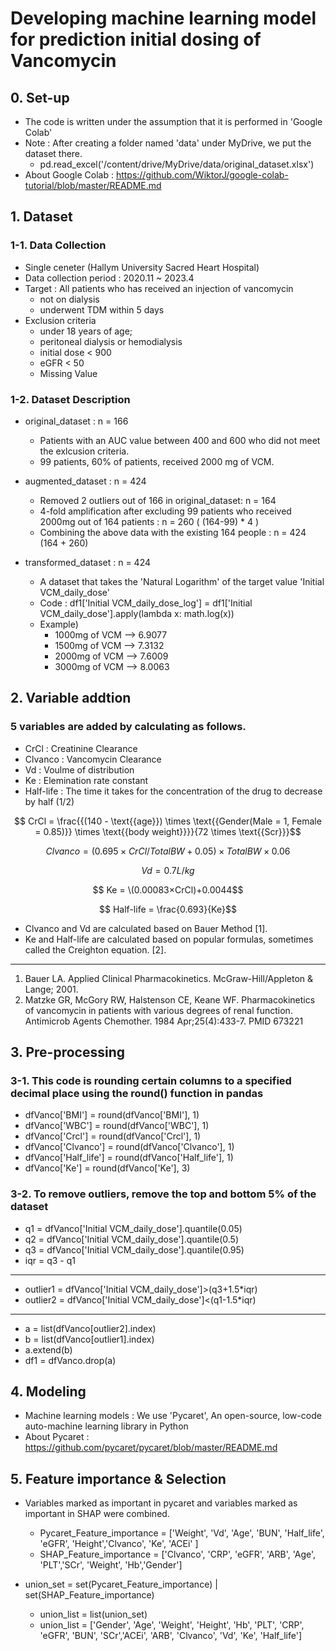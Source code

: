 # Developing machine learning model for prediction initial dosing of Vancomycin

## 0. Set-up
- The code is written under the assumption that it is performed in 'Google Colab'
- Note : After creating a folder named 'data' under MyDrive, we put the dataset there.
  - pd.read_excel('/content/drive/MyDrive/data/original_dataset.xlsx')
- About Google Colab : https://github.com/WiktorJ/google-colab-tutorial/blob/master/README.md

## 1. Dataset
### 1-1. Data Collection
- Single ceneter (Hallym University Sacred Heart Hospital)
- Data collection period : 2020.11 ~ 2023.4
- Target : All patients who has received an injection of vancomycin
  - not on dialysis
  - underwent TDM within 5 days
- Exclusion criteria
  - under 18 years of age;
  - peritoneal dialysis or hemodialysis
  - initial dose < 900
  - eGFR < 50
  - Missing Value

### 1-2. Dataset Description
- original_dataset : n = 166
  - Patients with an AUC value between 400 and 600 who did not meet the exlcusion criteria.
  - 99 patients, 60% of patients, received 2000 mg of VCM.
  
- augmented_dataset : n = 424
  - Removed 2 outliers out of 166 in original_dataset: n = 164
  - 4-fold amplification after excluding 99 patients who received 2000mg out of 164 patients : n = 260 ( (164-99) * 4 )
  - Combining the above data with the existing 164 people : n = 424 (164 + 260)
  
- transformed_dataset : n = 424
  - A dataset that takes the 'Natural Logarithm' of the target value 'Initial VCM_daily_dose'
  - Code : df1['Initial VCM_daily_dose_log'] = df1['Initial VCM_daily_dose'].apply(lambda x: math.log(x))
  - Example)
    - 1000mg of VCM --> 6.9077
    - 1500mg of VCM --> 7.3132
    - 2000mg of VCM --> 7.6009
    - 3000mg of VCM --> 8.0063

## 2. Variable addtion

### 5 variables are added by calculating as follows.
- CrCl : Creatinine Clearance
- Clvanco : Vancomycin Clearance
- Vd : Voulme of distribution
- Ke : Elemination rate constant
- Half-life : The time it takes for the concentration of the drug to decrease by half (1/2)


 
$$ CrCl = \frac{{(140 - \text{{age}}) \times \text{{Gender(Male = 1, Female = 0.85)}} \times \text{{body weight}}}}{72 \times \text{{Scr}}}$$

$$ Clvanco =  (0.695 \times {{CrCl}}/{TotalBW} + 0.05) \times TotalBW \times 0.06$$

$$Vd = 0.7 L/kg $$

$$ Ke = \(0.00083×CrCl)+0.0044$$

$$ Half-life = \frac{0.693}{Ke}$$



- Clvanco and Vd are calculated based on Bauer Method [1].
- Ke and Half-life are calculated based on popular formulas, sometimes called the Creighton equation. [2].
- ---
1. Bauer LA. Applied Clinical Pharmacokinetics. McGraw-Hill/Appleton & Lange; 2001.
2. Matzke GR, McGory RW, Halstenson CE, Keane WF. Pharmacokinetics of vancomycin in patients with various degrees of renal function. Antimicrob Agents Chemother. 1984 Apr;25(4):433-7. PMID 673221

## 3. Pre-processing

### 3-1. This code is rounding certain columns to a specified decimal place using the round() function in pandas

- dfVanco['BMI'] = round(dfVanco['BMI'], 1)
- dfVanco['WBC'] = round(dfVanco['WBC'], 1)
- dfVanco['Crcl'] = round(dfVanco['Crcl'], 1)
- dfVanco['Clvanco'] = round(dfVanco['Clvanco'], 1)
- dfVanco['Half_life'] = round(dfVanco['Half_life'], 1)
- dfVanco['Ke'] = round(dfVanco['Ke'], 3)

### 3-2. To remove outliers, remove the top and bottom 5% of the dataset

- q1 = dfVanco['Initial VCM_daily_dose'].quantile(0.05)
- q2 = dfVanco['Initial VCM_daily_dose'].quantile(0.5)
- q3 = dfVanco['Initial VCM_daily_dose'].quantile(0.95)
- iqr = q3 - q1

----
- outlier1 = dfVanco['Initial VCM_daily_dose']>(q3+1.5*iqr)
- outlier2 = dfVanco['Initial VCM_daily_dose']<(q1-1.5*iqr)
----
- a = list(dfVanco[outlier2].index)
- b = list(dfVanco[outlier1].index)
- a.extend(b)
- df1 = dfVanco.drop(a)


## 4. Modeling

- Machine learning models : We use 'Pycaret', An open-source, low-code auto-machine learning library in Python
- About Pycaret : https://github.com/pycaret/pycaret/blob/master/README.md


## 5. Feature importance & Selection
- Variables marked as important in pycaret and variables marked as important in SHAP were combined.
  - Pycaret_Feature_importance = ['Weight', 'Vd', 'Age', 'BUN', 'Half_life', 'eGFR', 'Height','Clvanco', 'Ke', 'ACEi' ]
  - SHAP_Feature_importance = ['Clvanco', 'CRP', 'eGFR', 'ARB', 'Age', 'PLT','SCr', 'Weight', 'Hb','Gender']
 
    
- union_set = set(Pycaret_Feature_importance) | set(SHAP_Feature_importance)
  - union_list = list(union_set)
  - union_list = ['Gender', 'Age', 'Weight', 'Height', 'Hb', 'PLT', 'CRP', 'eGFR', 'BUN', 'SCr','ACEi', 'ARB', 'Clvanco', 'Vd', 'Ke', 'Half_life']
